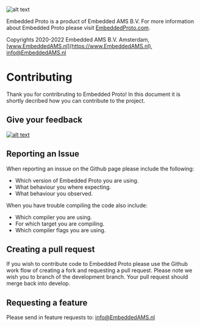
![alt text](https://embeddedproto.com/wp-content/uploads/2022/04/Embedded_Proto.png "Embedded Proto Logo")


Embedded Proto is a product of Embedded AMS B.V. For more information about Embedded Proto please visit [EmbeddedProto.com](https://EmbeddedProto.com).

Copyrights 2020-2022 Embedded AMS B.V. Amsterdam, [www.EmbeddedAMS.nl](https://www.EmbeddedAMS.nl), [info@EmbeddedAMS.nl](mailto:info@EmbeddedAMS.nl)


# Contributing

Thank you for contribruting to Embedded Proto! In this document it is shortly decribed how you can contribute to the project.

## Give your feedback

[![alt text](https://embeddedproto.com/wp-content/uploads/2022/06/feedback.png)](https://embeddedproto.com/feedback/)

## Reporting an Issue

When reporting an inssue on the Github page please include the following:
* Which version of Embedded Proto you are using.
* What behaviour you where expecting.
* What behaviour you observed.

When you have trouble compiling the code also include:
* Which compiler you are using.
* For which target you are compiling.
* Which compiler flags you are using.

## Creating a pull request

If you wish to contribute code to Embedded Proto please use the Github work flow of creating a fork and requesting a pull request. Please note we wish you to branch of the development branch. Your pull request should merge back into develop.

## Requesting a feature

Please send in feature requests to: [info@EmbeddedAMS.nl](mailto:info@EmbeddedAMS.nl)
